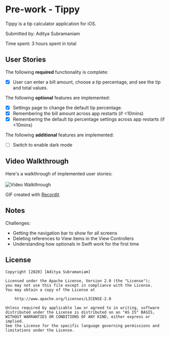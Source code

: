 # Pre-work - Tippy

Tippy is a tip calculator application for iOS.

Submitted by: Aditya Subramaniam

Time spent: 3 hours spent in total

## User Stories

The following **required** functionality is complete:

* [X] User can enter a bill amount, choose a tip percentage, and see the tip and total values.

The following **optional** features are implemented:
* [X] Settings page to change the default tip percentage.
* [X] Remembering the bill amount across app restarts (if <10mins)
* [X] Remembering the default tip percentage settings across app restarts (if <10mins)

The following **additional** features are implemented:

- [ ] Switch to enable dark mode

## Video Walkthrough 

Here's a walkthrough of implemented user stories:
<br><br>
<img src='http://g.recordit.co/Mgynpr9mFt.gif' title='Video Walkthrough' width='' alt='Video Walkthrough' />

GIF created with [Recordit](http://www.recordit.co).

## Notes

Challenges:
* Getting the navigation bar to show for all screens 
* Deleting references to View items in the View Controllers
* Understanding how optionals in Swift work for the first time

## License

    Copyright [2020] [Aditya Subramaniam]

    Licensed under the Apache License, Version 2.0 (the "License");
    you may not use this file except in compliance with the License.
    You may obtain a copy of the License at

        http://www.apache.org/licenses/LICENSE-2.0

    Unless required by applicable law or agreed to in writing, software
    distributed under the License is distributed on an "AS IS" BASIS,
    WITHOUT WARRANTIES OR CONDITIONS OF ANY KIND, either express or implied.
    See the License for the specific language governing permissions and
    limitations under the License.
